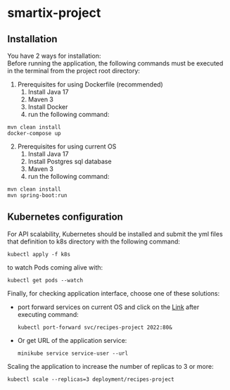 # smartix-project
## Installation
You have 2 ways for installation:\
Before running the application, the following commands must be executed in the terminal from the project root directory:
1. Prerequisites for using Dockerfile (recommended)
    1. Install Java 17
    2. Maven 3
    3. Install Docker
    4. run the following command:
```
mvn clean install
docker-compose up
```
2. Prerequisites for using current OS
    1. Install Java 17
    2. Install Postgres sql database
    3. Maven 3
    4. run the following command:
```
mvn clean install
mvn spring-boot:run
```
## Kubernetes configuration
For API scalability, Kubernetes should be installed and submit the yml files that definition to k8s directory with the following command:
```
kubectl apply -f k8s
```
to watch Pods coming alive with:
```
kubectl get pods --watch
```
Finally, for checking application interface, choose one of these solutions:<br/>
* port forward services on current OS and click on the [Link](http://localhost:2022/swagger-ui) after executing command:
    ```
    kubectl port-forward svc/recipes-project 2022:80&    
    ```
* Or get URL of the application service:
    ```
    minikube service service-user --url
    ```
Scaling the application to increase the number of replicas to 3 or more:
```
kubectl scale --replicas=3 deployment/recipes-project
```
